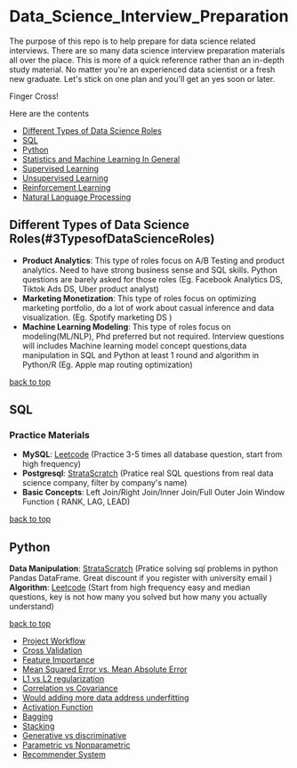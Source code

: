 # Data_Science_Interview_Preparation
The purpose of this repo is to help prepare for data science related interviews. 
There are so many data science interview preparation materials all over the place. This is more of a quick reference rather than an in-depth study material. No matter you're an experienced data scientist or a fresh new graduate. Let's stick on one plan and you'll get an yes soon or later. 

Finger Cross!

Here are the contents

* [Different Types of Data Science Roles](#3TypesofDataScienceRoles)
* [SQL](#sql)
* [Python](#Python)
* [Statistics and Machine Learning In General](#statistics-and-ml-in-general)
* [Supervised Learning](#supervised-learning)
* [Unsupervised Learning](#unsupervised-learning)
* [Reinforcement Learning](#reinforcement-learning)
* [Natural Language Processing](#natural-language-processing)

## Different Types of Data Science Roles(#3TypesofDataScienceRoles)

* **Product Analytics**: This type of roles focus on A/B Testing and product analytics. Need to have strong business sense and SQL skills. Python questions are barely asked for those roles (Eg. Facebook Analytics DS, Tiktok Ads DS, Uber product analyst)
* **Marketing Monetization**: This type of roles focus on optimizing marketing portfolio, do a lot of work about casual inference and data visualization. (Eg. Spotify marketing DS )
* **Machine Learning Modeling**: This type of roles focus on modeling(ML/NLP), Phd preferred but not required. Interview questions will includes Machine learning model concept questions,data manipulation in SQL and Python at least 1 round and algorithm in Python/R  (Eg. Apple map routing optimization)

[back to top](#Data_Science_Interview_Preparation)

## SQL
### Practice Materials

* **MySQL**: [Leetcode](https://leetcode.com/problemset/all/) (Practice 3-5 times all database question, start from high frequency)
* **Postgresql**: [StrataScratch](https://platform.stratascratch.com/coding) (Pratice real SQL questions from real data science company, filter by company's name)
* **Basic Concepts**:
Left Join/Right Join/Inner Join/Full Outer Join
Window Function ( RANK, LAG, LEAD)

[back to top](#Data_Science_Interview_Preparation)

## Python

**Data Manipulation**: [StrataScratch](https://platform.stratascratch.com/coding) (Pratice solving sql problems in python Pandas DataFrame. Great discount if you register with university email )
**Algorithm**: [Leetcode](https://leetcode.com/problemset/all/)  (Start from high frequency easy and median questions, key is not how many you solved but how many you actually understand)

[back to top](#Data_Science_Interview_Preparation)


* [Project Workflow](#project-workflow)
* [Cross Validation](#cross-validation)
* [Feature Importance](#feature-importance)
* [Mean Squared Error vs. Mean Absolute Error](#mean-squared-error-vs.-mean-absolute-error)
* [L1 vs L2 regularization](#l1-vs-l2-regularization)
* [Correlation vs Covariance](#correlation-vs-covariance)
* [Would adding more data address underfitting](#would-adding-more-data-address-underfitting)
* [Activation Function](#activation-function)
* [Bagging](#bagging)
* [Stacking](#stacking)
* [Generative vs discriminative](#generative-vs-discriminative)
* [Parametric vs Nonparametric](#parametric-vs-nonparametric)
* [Recommender System](#recommender-system)

